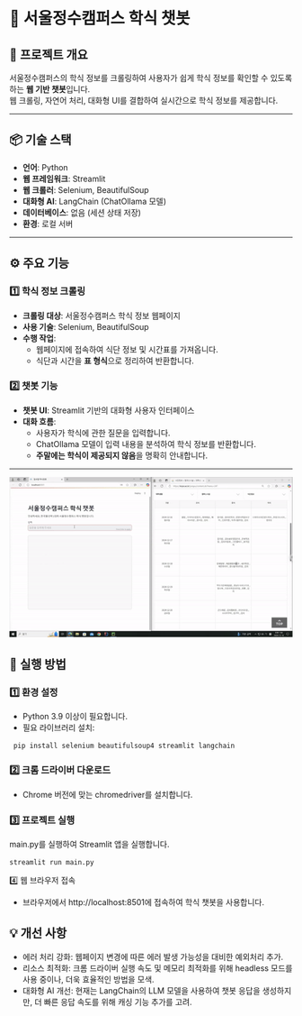 # 🥗 서울정수캠퍼스 학식 챗봇

## 📌 프로젝트 개요
서울정수캠퍼스의 학식 정보를 크롤링하여 사용자가 쉽게 학식 정보를 확인할 수 있도록 하는 **웹 기반 챗봇**입니다.  
웹 크롤링, 자연어 처리, 대화형 UI를 결합하여 실시간으로 학식 정보를 제공합니다.

---

## 📦 기술 스택
- **언어**: Python
- **웹 프레임워크**: Streamlit
- **웹 크롤러**: Selenium, BeautifulSoup
- **대화형 AI**: LangChain (ChatOllama 모델)
- **데이터베이스**: 없음 (세션 상태 저장)
- **환경**: 로컬 서버

---

## ⚙️ 주요 기능

### 1️⃣ **학식 정보 크롤링**
- **크롤링 대상**: 서울정수캠퍼스 학식 정보 웹페이지
- **사용 기술**: Selenium, BeautifulSoup
- **수행 작업**:
  - 웹페이지에 접속하여 식단 정보 및 시간표를 가져옵니다.
  - 식단과 시간을 **표 형식**으로 정리하여 반환합니다.

### 2️⃣ **챗봇 기능**
- **챗봇 UI**: Streamlit 기반의 대화형 사용자 인터페이스
- **대화 흐름**:
  - 사용자가 학식에 관한 질문을 입력합니다.
  - ChatOllama 모델이 입력 내용을 분석하여 학식 정보를 반환합니다.
  - **주말에는 학식이 제공되지 않음**을 명확히 안내합니다.

---

![기능 설명](./images/사진.gif)


## 🧪 실행 방법
### 1️⃣ 환경 설정

- Python 3.9 이상이 필요합니다.
- 필요 라이브러리 설치:
```
 pip install selenium beautifulsoup4 streamlit langchain
```
### 2️⃣ 크롬 드라이버 다운로드

- Chrome 버전에 맞는 chromedriver를 설치합니다.
### 3️⃣ 프로젝트 실행

main.py를 실행하여 Streamlit 앱을 실행합니다.
```
streamlit run main.py
```
4️⃣ 웹 브라우저 접속
- 브라우저에서 http://localhost:8501에 접속하여 학식 챗봇을 사용합니다.
## 💡 개선 사항
- 에러 처리 강화: 웹페이지 변경에 따른 에러 발생 가능성을 대비한 예외처리 추가.
- 리소스 최적화: 크롬 드라이버 실행 속도 및 메모리 최적화를 위해 headless 모드를 사용 중이나, 더욱 효율적인 방법을 모색.
- 대화형 AI 개선: 현재는 LangChain의 LLM 모델을 사용하여 챗봇 응답을 생성하지만, 더 빠른 응답 속도를 위해 캐싱 기능 추가를 고려.

